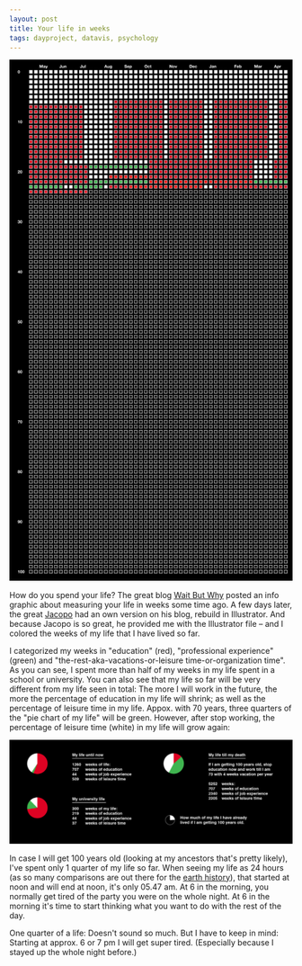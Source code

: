 ```yaml
---
layout: post
title: Your life in weeks
tags: dayproject, datavis, psychology
---
```


![life in weeks](/pic/140614_weeks.jpg)

<p>How do you spend your life? The great blog <a href="http://waitbutwhy.com/2014/05/life-weeks.html" target="_blank">Wait But Why</a>&nbsp;posted an info graphic about measuring your life in weeks some time ago. A few days later, the great <a href="http://jacopoatz.tumblr.com/post/85513207336/i-just-saw-this-ive-been-so-impressed-about-how" target="_blank">Jacopo</a>&nbsp;had an own version on his blog, rebuild in Illustrator. And because Jacopo is so great, he provided me with the Illustrator file &ndash; and I colored the weeks of my life that I have lived so far.</p>
<p>I categorized my weeks in "education" (red), "professional experience" (green) and "the-rest-aka-vacations-or-leisure time-or-organization time". As you can see, I spent more than half of my weeks in my life spent in a school or university. You can also see that my life so far will be very different from my life seen in total: The more I will work in the future, the more the percentage of education in my life will shrink; as well as the percentage of leisure time in my life. Appox. with 70 years, three quarters of the "pie chart of my life" will be green. However, after stop working, the percentage of leisure time (white) in my life will grow again:</p>

![life in weeks](/pic/140614_weeks2.png)

<p>In case I will get 100 years old (looking at my ancestors that's pretty likely), I've spent only 1 quarter of my life so far. When seeing my life as 24 hours (as so many comparisons are out there for the <a href="http://images.cryhavok.org/d/18077-1/The+History+of+Earth+in+24+Hours.gif" target="_blank">earth history</a>), that started at noon and will end at noon, it's only 05.47 am. At 6 in the morning, you normally get tired of the party you were on the whole night. At 6 in the morning it's time to start thinking what you want to do with the rest of the day.&nbsp;</p>
<p>One quarter of a life: Doesn't sound so much. But I have to keep in mind: Starting at approx. 6 or 7 pm I will get super tired. (Especially because I stayed up the whole night before.)&nbsp;</p>
